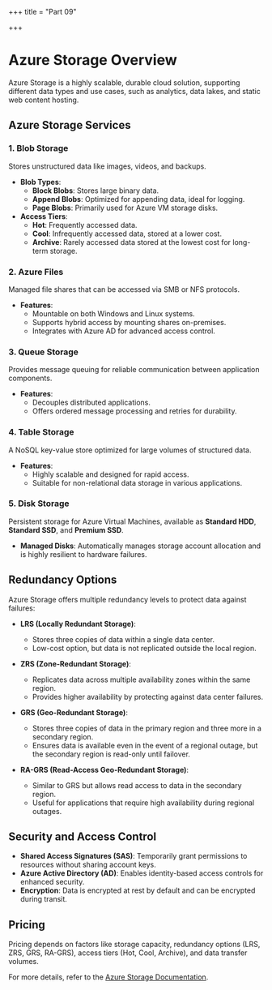 +++
title = "Part 09"

+++

# Azure Storage Overview

Azure Storage is a highly scalable, durable cloud solution, supporting different data types and use cases, such as analytics, data lakes, and static web content hosting.

## Azure Storage Services

### 1. Blob Storage
Stores unstructured data like images, videos, and backups.
- **Blob Types**:
  - **Block Blobs**: Stores large binary data.
  - **Append Blobs**: Optimized for appending data, ideal for logging.
  - **Page Blobs**: Primarily used for Azure VM storage disks.
- **Access Tiers**:
  - **Hot**: Frequently accessed data.
  - **Cool**: Infrequently accessed data, stored at a lower cost.
  - **Archive**: Rarely accessed data stored at the lowest cost for long-term storage.

### 2. Azure Files
Managed file shares that can be accessed via SMB or NFS protocols.
- **Features**:
  - Mountable on both Windows and Linux systems.
  - Supports hybrid access by mounting shares on-premises.
  - Integrates with Azure AD for advanced access control.

### 3. Queue Storage
Provides message queuing for reliable communication between application components.
- **Features**:
  - Decouples distributed applications.
  - Offers ordered message processing and retries for durability.

### 4. Table Storage
A NoSQL key-value store optimized for large volumes of structured data.
- **Features**:
  - Highly scalable and designed for rapid access.
  - Suitable for non-relational data storage in various applications.

### 5. Disk Storage
Persistent storage for Azure Virtual Machines, available as **Standard HDD**, **Standard SSD**, and **Premium SSD**.
- **Managed Disks**: Automatically manages storage account allocation and is highly resilient to hardware failures.

## Redundancy Options

Azure Storage offers multiple redundancy levels to protect data against failures:

- **LRS (Locally Redundant Storage)**:
  - Stores three copies of data within a single data center.
  - Low-cost option, but data is not replicated outside the local region.

- **ZRS (Zone-Redundant Storage)**:
  - Replicates data across multiple availability zones within the same region.
  - Provides higher availability by protecting against data center failures.

- **GRS (Geo-Redundant Storage)**:
  - Stores three copies of data in the primary region and three more in a secondary region.
  - Ensures data is available even in the event of a regional outage, but the secondary region is read-only until failover.

- **RA-GRS (Read-Access Geo-Redundant Storage)**:
  - Similar to GRS but allows read access to data in the secondary region.
  - Useful for applications that require high availability during regional outages.

## Security and Access Control

- **Shared Access Signatures (SAS)**: Temporarily grant permissions to resources without sharing account keys.
- **Azure Active Directory (AD)**: Enables identity-based access controls for enhanced security.
- **Encryption**: Data is encrypted at rest by default and can be encrypted during transit.

## Pricing

Pricing depends on factors like storage capacity, redundancy options (LRS, ZRS, GRS, RA-GRS), access tiers (Hot, Cool, Archive), and data transfer volumes.

For more details, refer to the [Azure Storage Documentation](https://docs.microsoft.com/en-us/azure/storage/).








































































































































